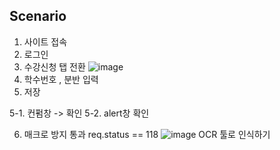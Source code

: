 ## Scenario
1. 사이트 접속
2. 로그인
3. 수강신청 탭 전환
![image](https://user-images.githubusercontent.com/80299241/215708198-e86fcd61-cf5a-4437-bf40-95643769b9bd.png)
4. 학수번호 , 분반 입력
5. 저장


5-1. 컨펌창 -> 확인
5-2. alert창 확인

6. 매크로 방지 통과 req.status == 118
![image](https://user-images.githubusercontent.com/80299241/215709970-7169dea1-65f8-4b29-8a62-40333dae0819.png)
OCR 툴로 인식하기
